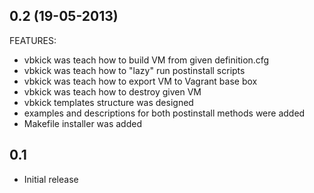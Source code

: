 ## 0.2 (19-05-2013)

FEATURES:
 - vbkick was teach how to build VM from given definition.cfg
 - vbkick was teach how to "lazy" run postinstall scripts
 - vbkick was teach how to export VM to Vagrant base box
 - vbkick was teach how to destroy given VM
 - vbkick templates structure was designed
 - examples and descriptions for both postinstall methods were added
 - Makefile installer was added

## 0.1 
 - Initial release
